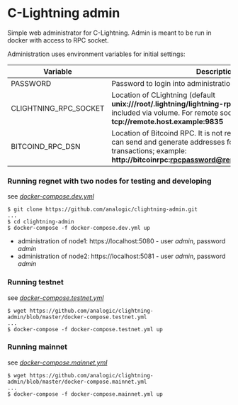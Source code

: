C-Lightning admin
=================

Simple web administrator for C-Lightning. Admin is meant to be run in docker with access to RPC socket. 

Administration uses environment variables for initial settings:

| Variable      | Description  |
| ------------- |-----|
| PASSWORD      | Password to login into administration (default **admin**) |
| CLIGHTNING_RPC_SOCKET | Location of CLightning (default **unix:///root/.lightning/lightning-rpc**), it is supposed to be included via volume. For remote socket you should use **tcp://remote.host.example:9835** |
| BITCOIND_RPC_DSN | Location of Bitcoind RPC. It is not required but administration can send and generate addresses for simple onchain transactions; example: **http://bitcoinrpc:rpcpassword@remote.host.example:18332** |

### Running regnet with two nodes for testing and developing

see *[docker-compose.dev.yml](https://github.com/analogic/clightning-admin/blob/master/docker-compose.dev.yml)*

```
$ git clone https://github.com/analogic/clightning-admin.git
...
$ cd clightning-admin
$ docker-compose -f docker-compose.dev.yml up
```
- administration of node1: https://localhost:5080 - user *admin*, password *admin*
- administration of node2: https://localhost:5081 - user *admin*, password *admin*

### Running testnet

see *[docker-compose.testnet.yml](https://github.com/analogic/clightning-admin/blob/master/docker-compose.testnet.yml)*

```
$ wget https://github.com/analogic/clightning-admin/blob/master/docker-compose.testnet.yml
...
$ docker-compose -f docker-compose.testnet.yml up
```

### Running mainnet

see *[docker-compose.mainnet.yml](https://github.com/analogic/clightning-admin/blob/master/docker-compose.mainnet.yml)*

```
$ wget https://github.com/analogic/clightning-admin/blob/master/docker-compose.mainnet.yml
...
$ docker-compose -f docker-compose.mainnet.yml up
```